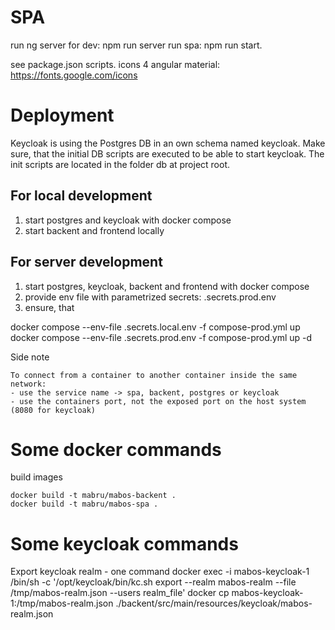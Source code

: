 



# SPA
run ng server for dev: npm run server
run spa: npm run start.

see package.json scripts.
icons 4 angular material: https://fonts.google.com/icons


# Deployment

Keycloak is using the Postgres DB in an own schema named keycloak.
Make sure, that the initial DB scripts are executed to be able to start keycloak.
The init scripts are located in the folder db at project root.

## For local development

1. start postgres and keycloak with docker compose
2. start backent and frontend locally

## For server development

1. start postgres, keycloak, backent and frontend with docker compose
2. provide env file with parametrized secrets: .secrets.prod.env
3. ensure, that

docker compose --env-file .secrets.local.env -f compose-prod.yml up
docker compose --env-file .secrets.prod.env -f compose-prod.yml up -d

Side note

    To connect from a container to another container inside the same network:
    - use the service name -> spa, backent, postgres or keycloak
    - use the containers port, not the exposed port on the host system (8080 for keycloak)


# Some docker commands

build images

    docker build -t mabru/mabos-backent .
    docker build -t mabru/mabos-spa .

# Some keycloak commands

Export keycloak realm - one command
    docker exec -i mabos-keycloak-1 /bin/sh -c '/opt/keycloak/bin/kc.sh export --realm mabos-realm --file /tmp/mabos-realm.json --users realm_file'
    docker cp mabos-keycloak-1:/tmp/mabos-realm.json ./backent/src/main/resources/keycloak/mabos-realm.json
